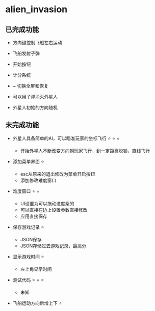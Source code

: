 # alien_invasion

## 已完成功能

- 方向键控制飞船左右运动

- 飞船发射子弹
- 开始按钮
- 计分系统
- ~ 切换全屏和恢复
- 可以用子弹消灭外星人
- 外星人初始的方向随机

## 未完成功能

- 外星人具备简单的AI，可以瞄准玩家的坐标飞行 :star: :star: :star:
  - 开始外星人不断改变方向朝玩家飞行，到一定距离脱锁，直线飞行

- 添加菜单界面 :star:
  - esc从原来的退出修改为菜单开启按钮
  - 添加修改难度窗口

- 难度窗口 :star: :star:
  - UI设置为可以拖动进度条的
  - 可以直接在边上设置参数直接修改
  - 应用直接保存

- 保存游戏记录 :star:
  - JSON保存
  - JSON存储过去游戏记录，最高分
- 显示游戏时间 :star:
  - 左上角显示时间

- 测试代码 :star: :star: :star:
  - 未知

- 飞船运动方向新增上下 :star: